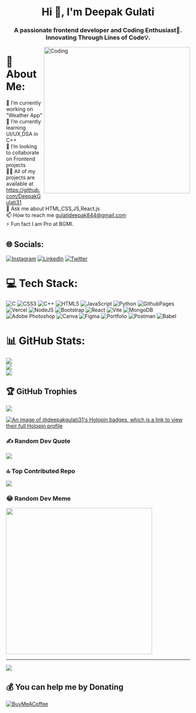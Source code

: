 

<h1 align="center">Hi 👋, I'm Deepak Gulati</h1>
<h3 align="center">A passionate frontend developer and Coding Enthusiast🚀. Innovating Through Lines of Code💡.</h3>
<img align="right" alt="Coding" width="400" src="https://media.tenor.com/rePDfDWO3XoAAAAd/hacking.gif">

# 💫 About Me:
🔭 I’m currently working on "Weather App"<br>🌱 I’m currently learning UI/UX,DSA in C++<br>👯 I’m looking to collaborate on Frontend projects<br>👨‍💻 All of my projects are available at https://github.com/DeepakGulati31<br>💬 Ask me about HTML,CSS,JS,React.js<br>📫 How to reach me gulatideepak844@gmail.com<br>⚡ Fun fact I am Pro at BGMI.


## 🌐 Socials:
[![Instagram](https://img.shields.io/badge/Instagram-%23E4405F.svg?logo=Instagram&logoColor=white)](https://instagram.com/@gulati_deepakk) [![LinkedIn](https://img.shields.io/badge/LinkedIn-%230077B5.svg?logo=linkedin&logoColor=white)](https://linkedin.com/in/deepak-gulati-089719248) [![Twitter](https://img.shields.io/badge/Twitter-%231DA1F2.svg?logo=Twitter&logoColor=white)](https://twitter.com/deepak_o_o_) 

# 💻 Tech Stack:
![C](https://img.shields.io/badge/c-%2300599C.svg?style=flat&logo=c&logoColor=white) ![CSS3](https://img.shields.io/badge/css3-%231572B6.svg?style=flat&logo=css3&logoColor=white) ![C++](https://img.shields.io/badge/c++-%2300599C.svg?style=flat&logo=c%2B%2B&logoColor=white) ![HTML5](https://img.shields.io/badge/html5-%23E34F26.svg?style=flat&logo=html5&logoColor=white) ![JavaScript](https://img.shields.io/badge/javascript-%23323330.svg?style=flat&logo=javascript&logoColor=%23F7DF1E) ![Python](https://img.shields.io/badge/python-3670A0?style=flat&logo=python&logoColor=ffdd54) ![GithubPages](https://img.shields.io/badge/github%20pages-121013?style=flat&logo=github&logoColor=white) ![Vercel](https://img.shields.io/badge/vercel-%23000000.svg?style=flat&logo=vercel&logoColor=white) ![NodeJS](https://img.shields.io/badge/node.js-6DA55F?style=flat&logo=node.js&logoColor=white) ![Bootstrap](https://img.shields.io/badge/bootstrap-%238511FA.svg?style=flat&logo=bootstrap&logoColor=white) ![React](https://img.shields.io/badge/react-%2320232a.svg?style=flat&logo=react&logoColor=%2361DAFB) ![Vite](https://img.shields.io/badge/vite-%23646CFF.svg?style=flat&logo=vite&logoColor=white) ![MongoDB](https://img.shields.io/badge/MongoDB-%234ea94b.svg?style=flat&logo=mongodb&logoColor=white) ![Adobe Photoshop](https://img.shields.io/badge/adobe%20photoshop-%2331A8FF.svg?style=flat&logo=adobe%20photoshop&logoColor=white) ![Canva](https://img.shields.io/badge/Canva-%2300C4CC.svg?style=flat&logo=Canva&logoColor=white) ![Figma](https://img.shields.io/badge/figma-%23F24E1E.svg?style=flat&logo=figma&logoColor=white) ![Portfolio](https://img.shields.io/badge/Portfolio-%23000000.svg?style=flat&logo=firefox&logoColor=#FF7139) ![Postman](https://img.shields.io/badge/Postman-FF6C37?style=flat&logo=postman&logoColor=white) ![Babel](https://img.shields.io/badge/Babel-F9DC3e?style=flat&logo=babel&logoColor=black)
# 📊 GitHub Stats:
![](https://github-readme-stats.vercel.app/api?username=DeepakGulati31&theme=midnight-purple&hide_border=false&include_all_commits=true&count_private=true)<br/>
![](https://github-readme-streak-stats.herokuapp.com/?user=DeepakGulati31&theme=midnight-purple&hide_border=false)<br/>
![](https://github-readme-stats.vercel.app/api/top-langs/?username=DeepakGulati31&theme=midnight-purple&hide_border=false&include_all_commits=true&count_private=true&layout=compact)

## 🏆 GitHub Trophies
![](https://github-profile-trophy.vercel.app/?username=DeepakGulati31&theme=radical&no-frame=false&no-bg=false&margin-w=4)

[![An image of @deepakgulati31's Holopin badges, which is a link to view their full Holopin profile](https://holopin.me/deepakgulati31)](https://holopin.io/@deepakgulati31)

### ✍️ Random Dev Quote
![](https://quotes-github-readme.vercel.app/api?type=horizontal&theme=radical)

### 🔝 Top Contributed Repo
![](https://github-contributor-stats.vercel.app/api?username=DeepakGulati31&limit=5&theme=radical&combine_all_yearly_contributions=true)

### 😂 Random Dev Meme
<img src='https://randommeme-five.vercel.app/' style="height: 400px;"/>

---
[![](https://visitcount.itsvg.in/api?id=DeepakGulati31&icon=5&color=6)](https://visitcount.itsvg.in)

  ## 💰 You can help me by Donating
  [![BuyMeACoffee](https://img.shields.io/badge/Buy%20Me%20a%20Coffee-ffdd00?style=for-the-badge&logo=buy-me-a-coffee&logoColor=black)](https://buymeacoffee.com/gulatideepak3104) 

  
<!-- Proudly created with GPRM ( https://gprm.itsvg.in ) -->
